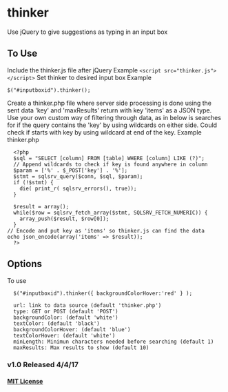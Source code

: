 # thinker
Use jQuery to give suggestions as typing in an input box

## To Use
Include the thinker.js file after jQuery Example `<script src="thinker.js"></script>`
Set thinker to desired input box
Example
```
$("#inputboxid").thinker();

```
Create a thinker.php file where server side processing is done using the sent data 'key' and 'maxResults'
return with key 'items' as a JSON type.
Use your own custom way of filtering through data, as in below is searches for if the query contains the 'key' by 
using wildcards on either side.  Could check if starts with key by using wildcard at end of the key.
Example thinker.php
```
  <?php 
  $sql = "SELECT [column] FROM [table] WHERE [column] LIKE (?)"; 
  // Append wildcards to check if key is found anywhere in column
  $param = ['%' . $_POST['key'] . '%'];
  $stmt = sqlsrv_query($conn, $sql, $param);  
  if (!$stmt) {
	die( print_r( sqlsrv_errors(), true));
  }

  $result = array();
  while($row = sqlsrv_fetch_array($stmt, SQLSRV_FETCH_NUMERIC)) {
  	array_push($result, $row[0]);
  }
// Encode and put key as 'items' so thinker.js can find the data
echo json_encode(array('items' => $result));
  ?>
```
  
## Options
To use
```
  $("#inputboxid").thinker({ backgroundColorHover:'red' } );

  url: link to data source (default 'thinker.php')
  type: GET or POST (default 'POST')
  backgroundColor: (default 'white')
  textColor: (default 'black')
  backgroundColorHover: (default 'blue')
  textColorHover: (default 'white')
  minLength: Minimun characters needed before searching (default 1)
  maxResults: Max results to show (default 10)
  ```
### v1.0 Released 4/4/17

#### [MIT License](https://opensource.org/licenses/mit-license.php)
